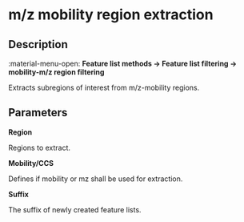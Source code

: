 # **m/z mobility region extraction**

## **Description**

:material-menu-open: **Feature list methods → Feature list filtering → mobility-m/z region filtering**

Extracts subregions of interest from m/z-mobility regions.

## **Parameters**

**Region**

Regions to extract.

**Mobility/CCS**

Defines if mobility or mz shall be used for extraction.

**Suffix**

The suffix of newly created feature lists.